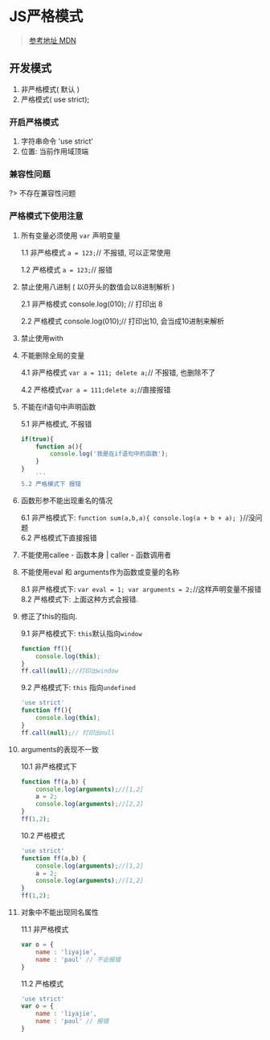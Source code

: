 # JS严格模式

> [参考地址 MDN](https://developer.mozilla.org/zh-CN/docs/Web/JavaScript/Reference/Strict_mode)

## 开发模式
1. 非严格模式( 默认 )
2. 严格模式( use strict);

### 开启严格模式
1. 字符串命令 'use strict'
2. 位置: 当前作用域顶端

### 兼容性问题
?> 不存在兼容性问题

### 严格模式下使用注意
1. 所有变量必须使用 `var` 声明变量

    1.1 非严格模式 `a = 123;`// 不报错, 可以正常使用

    1.2 严格模式 `a = 123;`// 报错
2. 禁止使用八进制 ( 以0开头的数值会以8进制解析 )

    2.1 非严格模式 console.log(010); // 打印出 8

    2.2 严格模式    console.log(010);// 打印出10, 会当成10进制来解析
03. 禁止使用with
04. 不能删除全局的变量

    4.1 非严格模式 `var a = 111; delete a;`// 不报错, 也删除不了

    4.2 严格模式`var a = 111;delete a;`//直接报错
05. 不能在if语句中声明函数

    5.1 非严格模式, 不报错
    ```js
    if(true){
        function a(){
            console.log('我是在if语句中的函数');
        }
    }
        ```
    5.2 严格模式下 报错

06. 函数形参不能出现重名的情况

    6.1 非严格模式下: `function sum(a,b,a){ console.log(a + b + a); }`//没问题    
    6.2 严格模式下直接报错

07. 不能使用callee - 函数本身 | caller - 函数调用者
08. 不能使用eval 和 arguments作为函数或变量的名称

    8.1 非严格模式下: `var eval = 1; var arguments = 2;`//这样声明变量不报错
    8.2 严格模式下: 上面这种方式会报错.
09. 修正了this的指向. 

    9.1 非严格模式下: `this`默认指向`window`
    ```js
    function ff(){
        console.log(this);
    }
    ff.call(null);//打印出window
    ```
    9.2 严格模式下: `this` 指向`undefined`
    ```js
    'use strict'
    function ff(){
        console.log(this);
    }
    ff.call(null);// 打印出null
    ```
10. arguments的表现不一致

    10.1 非严格模式下
    ```js
    function ff(a,b) {
        console.log(arguments);//[1,2]
    	a = 2;
        console.log(arguments);//[2,2]
    }
    ff(1,2);
    ```
    10.2 严格模式
    ```js
    'use strict'
    function ff(a,b) {
        console.log(arguments);//[1,2]
    	a = 2;
        console.log(arguments);//[1,2]
    }
    ff(1,2);
    ```
11. 对象中不能出现同名属性

    11.1 非严格模式
    ```js
    var o = {
        name : 'liyajie',
        name : 'paul' // 不会报错
    }
    ```
    11.2 严格模式
    ```js
    'use strict'
    var o = {
        name : 'liyajie',
        name : 'paul' // 报错
    }
    ```